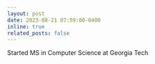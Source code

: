 ```yaml
---
layout: post
date: 2023-08-21 07:59:00-0400
inline: true
related_posts: false
---
```


Started MS in Computer Science at Georgia Tech

